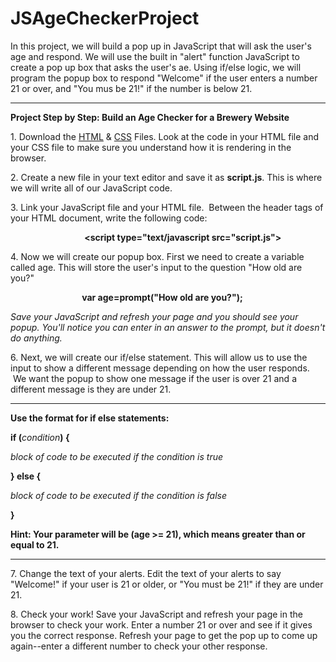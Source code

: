 # JSAgeCheckerProject
In this project, we will build a pop up in JavaScript that will ask the user's age and respond. We will use the built in "alert" function JavaScript to create a pop up box that asks the user's ae. Using if/else logic, we will program the popup box to respond "Welcome" if the user enters a number 21 or over, and "You mus be 21!" if the number is below 21.
<hr>
<b>Project Step by Step: Build an Age Checker for a Brewery Website</b>
<p>
1. Download the <a href="https://github.com/LibraryCodeLab/JSAgeCheckerProject/blob/master/index.html">HTML</a> & <a href="https://github.com/LibraryCodeLab/JSAgeCheckerProject/blob/master/style.css">CSS</a> Files. Look at the code in your HTML file and your CSS file to make sure you understand how it is rendering in the browser. 

2. Create a new file in your text editor and save it as <b>script.js</b>. This is where we will write all of our JavaScript code.

3. Link your JavaScript file and your HTML file.  Between the header tags of your HTML document, write the following code:

                              <b><script type="text/javascript src="script.js"></script></b>

4. Now we will create our popup box. First we need to create a variable called age. This will store the user's input to the question "How old are you?"

                             <b>var age=prompt("How old are you?");</b>

<i>Save your JavaScript and refresh your page and you should see your popup. You'll notice you can enter in an answer to the prompt, but it doesn't do anything.</i>

6. Next, we will create our if/else statement. This will allow us to use the input to show a different message depending on how the user responds.  We want the popup to show one message if the user is over 21 and a different message is they are under 21. 
<hr>
<p><b>Use the format for if else statements:</b></p>


<b>
    <p>if (</b><i>condition</i><b>) {</b></p>
    <p><i>block of code to be executed if the condition is true</i></p>
   <b> <p>} else { </p></b>
    <p><i>block of code to be executed if the condition is false</i></p>
   <b> <p>}</p></b>
</b>
<b>Hint: Your parameter will be (age >= 21), which means greater than or equal to 21.</b>
<hr>

7. Change the text of your alerts. Edit the text of your alerts to say "Welcome!" if your user is 21 or older, or "You must be 21!" if they are under 21.

8. Check your work! Save your JavaScript and refresh your page in the browser to check your work. Enter a number 21 or over and see if it gives you the correct response. Refresh your page to get the pop up to come up again--enter a different number to check your other response. 
</p>
